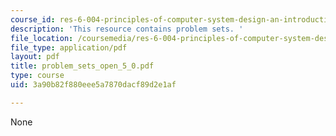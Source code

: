 ```yaml
---
course_id: res-6-004-principles-of-computer-system-design-an-introduction-spring-2009
description: 'This resource contains problem sets. '
file_location: /coursemedia/res-6-004-principles-of-computer-system-design-an-introduction-spring-2009/3a90b82f880eee5a7870dacf89d2e1af_problem_sets_open_5_0.pdf
file_type: application/pdf
layout: pdf
title: problem_sets_open_5_0.pdf
type: course
uid: 3a90b82f880eee5a7870dacf89d2e1af

---
```

None